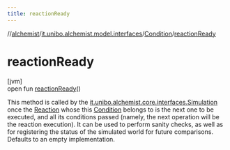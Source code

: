 ```yaml
---
title: reactionReady
---
```

//[alchemist](../../../index.html)/[it.unibo.alchemist.model.interfaces](../index.html)/[Condition](index.html)/[reactionReady](reaction-ready.html)



# reactionReady



[jvm]\
open fun [reactionReady](reaction-ready.html)()



This method is called by the [it.unibo.alchemist.core.interfaces.Simulation](../../it.unibo.alchemist.core.interfaces/-simulation/index.html) once the [Reaction](../-reaction/index.html) whose this [Condition](index.html) belongs to is the next one to be executed, and all its conditions passed (namely, the next operation will be the reaction execution). It can be used to perform sanity checks, as well as for registering the status of the simulated world for future comparisons. Defaults to an empty implementation.





